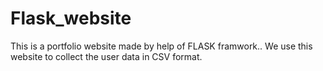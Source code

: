 # Flask_website
This is a portfolio website made by help of FLASK framwork..
We use this website to collect the user data in CSV format.

